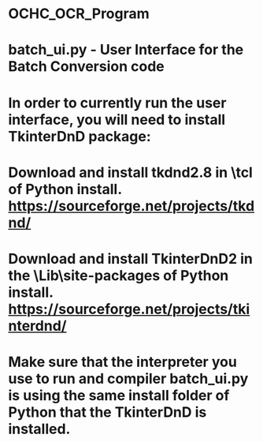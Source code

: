 # OCHC_OCR_Program

# batch_ui.py - User Interface for the Batch Conversion code
#   In order to currently run the user interface, you will need to install TkinterDnD package:
#   Download and install tkdnd2.8 in \tcl of Python install. https://sourceforge.net/projects/tkdnd/
#   Download and install TkinterDnD2 in the \Lib\site-packages of Python install. https://sourceforge.net/projects/tkinterdnd/
#   Make sure that the interpreter you use to run and compiler batch_ui.py is using the same install folder of Python that the TkinterDnD is installed.

